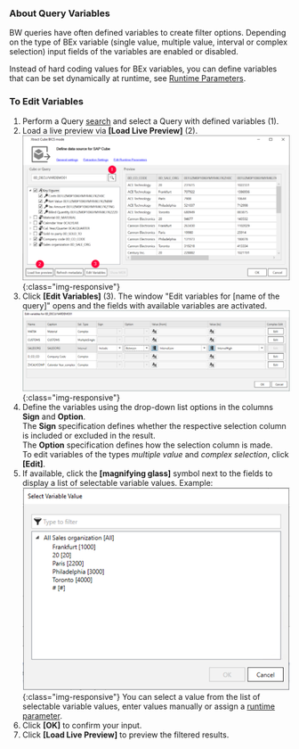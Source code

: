 
### About Query Variables
BW queries have often defined variables to create filter options. Depending on the type of BEx variable (single value, multiple value, interval or complex selection) input fields of the variables are enabled or disabled.

Instead of hard coding values for BEx variables, you can define variables that can be set dynamically at runtime, see [Runtime Parameters](./edit-runtime-parameters).

### To Edit Variables
1. Perform a Query [search](./bw-cube-extraction-define#look-up-a-bw-cube-or-query) and select a Query with defined variables (1).
2. Load a live preview via **[Load Live Preview]** (2). 
![Edit Variables Button](/img/content/XU-BExQuery-Variable.png){:class="img-responsive"}
3. Click **[Edit Variables]** (3). The window "Edit variables for [name of the query]" opens and the fields with available variables are activated. 
![Edit-Variables](/img/content/Edit-Variables.png){:class="img-responsive"}
4. Define the variables using the drop-down list options in the columns **Sign** and **Option**. <br>
The **Sign** specification defines whether the respective selection column is included or excluded in the result. <br>
The **Option** specification defines how the selection column is made. <br>
To edit variables of the types *multiple value* and *complex selection*, click **[Edit]**.
5. If available, click the **[magnifying glass]** symbol next to the fields to display a list of selectable variable values. Example:
![Edit Variables](/img/content/xfa/xfa_query_var.png){:class="img-responsive"}
You can select a value from the list of selectable variable values, enter values manually or assign a [runtime parameter](./edit-runtime-parameters).
6. Click **[OK]** to confirm your input. 
7. Click **[Load Live Preview]** to preview the filtered results.
